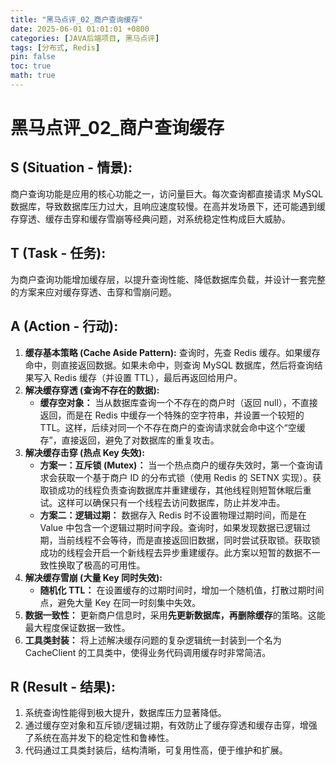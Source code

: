 ```yaml
---
title: "黑马点评_02_商户查询缓存"
date: 2025-06-01 01:01:01 +0800
categories: [JAVA后端项目, 黑马点评]
tags: [分布式, Redis]
pin: false
toc: true
math: true
---
```


# 黑马点评\_02\_商户查询缓存

## S (Situation - 情景):

商户查询功能是应用的核心功能之一，访问量巨大。每次查询都直接请求 MySQL 数据库，导致数据库压力过大，且响应速度较慢。在高并发场景下，还可能遇到缓存穿透、缓存击穿和缓存雪崩等经典问题，对系统稳定性构成巨大威胁。

## T (Task - 任务):

为商户查询功能增加缓存层，以提升查询性能、降低数据库负载，并设计一套完整的方案来应对缓存穿透、击穿和雪崩问题。

## A (Action - 行动):

1. **缓存基本策略 (Cache Aside Pattern):** 查询时，先查 Redis 缓存。如果缓存命中，则直接返回数据。如果未命中，则查询 MySQL 数据库，然后将查询结果写入 Redis 缓存（并设置 TTL），最后再返回给用户。
2. **解决缓存穿透 (查询不存在的数据):**
   - **缓存空对象：** 当从数据库查询一个不存在的商户时（返回 null），不直接返回，而是在 Redis 中缓存一个特殊的空字符串，并设置一个较短的 TTL。这样，后续对同一个不存在商户的查询请求就会命中这个“空缓存”，直接返回，避免了对数据库的重复攻击。
3. **解决缓存击穿 (热点 Key 失效):**
   - **方案一：互斥锁 (Mutex)：** 当一个热点商户的缓存失效时，第一个查询请求会获取一个基于商户 ID 的分布式锁（使用 Redis 的 SETNX 实现）。获取锁成功的线程负责查询数据库并重建缓存，其他线程则短暂休眠后重试。这样可以确保只有一个线程去访问数据库，防止并发冲击。
   - **方案二：逻辑过期：** 数据存入 Redis 时不设置物理过期时间，而是在 Value 中包含一个逻辑过期时间字段。查询时，如果发现数据已逻辑过期，当前线程不会等待，而是直接返回旧数据，同时尝试获取锁。获取锁成功的线程会开启一个新线程去异步重建缓存。此方案以短暂的数据不一致性换取了极高的可用性。
4. **解决缓存雪崩 (大量 Key 同时失效):**
   - **随机化 TTL：** 在设置缓存的过期时间时，增加一个随机值，打散过期时间点，避免大量 Key 在同一时刻集中失效。
5. **数据一致性：** 更新商户信息时，采用**先更新数据库，再删除缓存**的策略。这能最大程度保证数据一致性。
6. **工具类封装：** 将上述解决缓存问题的复杂逻辑统一封装到一个名为 CacheClient 的工具类中，使得业务代码调用缓存时非常简洁。

## R (Result - 结果):

1. 系统查询性能得到极大提升，数据库压力显著降低。
2. 通过缓存空对象和互斥锁/逻辑过期，有效防止了缓存穿透和缓存击穿，增强了系统在高并发下的稳定性和鲁棒性。
3. 代码通过工具类封装后，结构清晰，可复用性高，便于维护和扩展。
